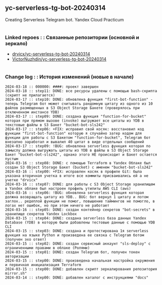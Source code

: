 ## yc-serverless-tg-bot-20240314
Creating Serverless Telegram bot. Yandex Cloud Practicum
<br><br>


### Linked repoes : : Связанные репозитории (основной и зеркало)

* [drvicx/yc-serverless-tg-bot-20240314](https://github.com/drvicx/yc-serverless-tg-bot-20240314)
* [VictorNuzhdin/yc-serverless-tg-bot-20240314](https://github.com/VictorNuzhdin/yc-serverless-tg-bot-20240314)
<br><br>


### Change log : : История изменений (новые в начале)

```
2024-03-18 :: 000000: ####: проект завершен
2024-03-18 :: step11: DONE: все ресурсы удалены с помощью bash-скрипта (скрипт не прилагается)
2024-03-17 :: step10: DONE: обновлена функция "first-bot-function" - теперь Telegram бот может считывать рандомную цитату из одного из 10 файлов размещенных в S3 Object Storage Бакете (проверялось при отключенном инстансе YDB)
2024-03-17 :: step09: DONE: создана функция "function-for-bucket" которая при прямом вызове (invoke) выгружает все цитаты из YDB в текстовые файлы в S3 Бакет "bucket-bot-sls242"
2024-03-17 :: step06: +FIX: исправил свой косяк: восстановил код функции "first-bot-function" которую я случайно затер кодом для функции для работы с S3 Бакетом "function-for-bucket", Telegram бот внезапно заработал и вывалил 40 цитат в виде отдельных сообщений
2024-03-17 :: step09: !BUG: обновлена serverless функция которая по замыслу должна выгружать цитаты из YDB в файлы в S3 Object Storage Бакет "bucket-bot-sls242", однако этого НЕ происходит и Бакет остается пустым
2024-03-16 :: step08: DONE: с помощью Terraform в Yandex Облаке был создан S3 Object Storage Бакет (bucket) с именем "bucket-bot-sls242"
2024-03-16 :: step00: +FIX: исправлен косяк в профиле Git: была указана вторичная учетка в итоге все коммиты присваивались ей а не учетке "drvicx"
2024-03-16 :: step07: DONE: для работы с S3 Object Storage хранилищем в Yandex облаке был настроен профиль утилиты AWS CLI (aws)
2024-03-16 :: step06: !BUG: обновлена serverless функция которая должна возвращать цитату из YDB.. BUG: бот вернул 1 цитату и потом заглох.. редеплой функции не помог, повышение таймингов не помогло, в логах нет ошибок, но при этом ничего не работает
2024-03-16 :: step05: DONE: создан контейнер секретов "bot-secrets" в хранилище секретов Yandex Lockbox
2024-03-15 :: step04: DONE: создана serverless база данных Yandex Database (YDB) в которую были добавлены тестовые данные с помощью YDB CLI
2024-03-15 :: step03: DONE: создана и протестирована 1я serverless функция на языке Python и произведена ее связка с Telegram ботом (получен эхо ответ)
2024-03-15 :: step02: DONE: создан сервисный аккаунт "sls-deploy" с ограниченными правами в облаке (Ролями)
2024-03-15 :: step01: DONE: создан Telegram бот, получен токен авторизации
2024-03-15 :: step00: DONE: произведена начальная настройка окружения и первичная инициализация Terraform
2024-03-15 :: step00: DONE: добавлен скрипт зеркалирования репозитория mirror.sh"
2024-03-14 :: step00: DONE: добавлен каталог с инструкциями "docs"

```

